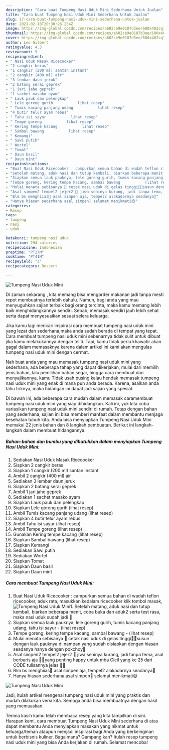```yaml
---
description: "Cara buat Tumpeng Nasi Uduk Mini Sederhana Untuk Jualan"
title: "Cara buat Tumpeng Nasi Uduk Mini Sederhana Untuk Jualan"
slug: 17-cara-buat-tumpeng-nasi-uduk-mini-sederhana-untuk-jualan
date: 2021-02-18T20:30:26.254Z
image: https://img-global.cpcdn.com/recipes/a602ce9e0187d3ee/680x482cq70/tumpeng-nasi-uduk-mini-foto-resep-utama.jpg
thumbnail: https://img-global.cpcdn.com/recipes/a602ce9e0187d3ee/680x482cq70/tumpeng-nasi-uduk-mini-foto-resep-utama.jpg
cover: https://img-global.cpcdn.com/recipes/a602ce9e0187d3ee/680x482cq70/tumpeng-nasi-uduk-mini-foto-resep-utama.jpg
author: Leo Gilbert
ratingvalue: 4.3
reviewcount: 9
recipeingredient:
- " Nasi Uduk Masak Ricecooker"
- "2 cangkir beras"
- "1 cangkir (200 ml) santan instant"
- "2 cangkir (400 ml) air"
- "3 lembar daun jeruk"
- "2 batang serai geprek"
- "1 jari jahe geprek"
- "1 sachet masako ayam"
- " Lauk pauk dan pelengkap"
- " Lele goreng gurih           lihat resep"
- " Tumis kacang panjang udang           lihat resep"
- "4 butir telur ayam rebus"
- " Tahu isi sayur           lihat resep"
- " Tempe goreng           lihat resep"
- " Kering tempe kacang           lihat resep"
- " Sambal bawang           lihat resep"
- " Kemangi"
- " Sawi putih"
- " Wortel"
- " Tomat"
- " Daun basil"
- " Daun mint"
recipeinstructions:
- "Buat Nasi Uduk Ricecooker : campurkan semua bahan di wadah teflon ricecooker, aduk rata, masukkan kedalam ricecooker klik tombol masak,"
- "Setelah matang, aduk nasi dan tutup kembali, biarkan beberapa menit, coba buka dan aduk2 serta test rasa, maka nasi uduk sudah jadi 🥰"
- "Siapkan semua lauk pauknya, lele goreng gurih, tumis kacang panjang udang, tahu isi sayur           (lihat resep)"
- "Tempe goreng, kering tempe kacang, sambal bawang           (lihat resep)"
- "Mulai menata sebisanya 🙏 cetak nasi uduk di gelas tinggi🤭😁susun dengan lauk pauknya di nampan yang sudah disiapkan dengan hiasan seadanya hanya dengan pokchoy🙏"
- "Asal simpen2 tempel2 jejer2 🙏 jiwa seninya kurang, jadi tanpa tema, asal berbaris aja 🤭🙏yang penting happy untuk mba Cicil yang ke 25 dari CODE tulisannya jelas 🙏🥰"
- "Blm bs menghiias🤭 asal simpen aja, tempel2 alakadarnya seadanya🙏"
- "Hanya hiasan sederhana asal simpen🙏 selamat menikmati😋"
categories:
- Resep
tags:
- tumpeng
- nasi
- uduk

katakunci: tumpeng nasi uduk 
nutrition: 294 calories
recipecuisine: Indonesian
preptime: "PT27M"
cooktime: "PT41M"
recipeyield: "3"
recipecategory: Dessert

---
```



![Tumpeng Nasi Uduk Mini](https://img-global.cpcdn.com/recipes/a602ce9e0187d3ee/680x482cq70/tumpeng-nasi-uduk-mini-foto-resep-utama.jpg)

Di zaman  sekarang , kita memang bisa mengorder makanan jadi tanpa mesti repot membuatnya terlebih dahulu. Namun, bagi anda yang mau menyuguhkan sajian terbaik bagi orang tercinta, maka kamu memang lebih baik menghidangkannya sendiri. Sebab, memasak sendiri jauh lebih sehat serta dapat menyesuaikan sesuai selera keluarga.

Jika kamu lagi mencari inspirasi cara membuat tumpeng nasi uduk mini yang lezat dan sederhana,maka anda sudah berada di tempat yang tepat. Cara membuat tumpeng nasi uduk mini  sebenarnya tidak sulit untuk dibuat jika kamu melakukannya dengan teliti. Tapi, kamu tidak perlu khawatir akan gagal dalam memasaknya 
karena dalam artikel ini kami akan mengulas tumpeng nasi uduk mini dengan cermat.  



Nah buat anda yang mau memasak tumpeng nasi uduk mini yang sederhana, ada beberapa tahap yang dapat dikerjakan, mulai dari memilih jenis bahan, lalu pemilihan bahan segar, hingga cara membuat dan menyajikannya. kamu Tidak usah pusing kalau hendak memasak tumpeng nasi uduk mini yang enak di mana pun anda berada. Karena, asalkan anda  tahu triknya, maka hidangan ini dapat jadi sajian yang spesial.

Di bawah ini, ada beberapa cara mudah dalam memasak caramembuat tumpeng nasi uduk mini yang siap dihidangkan. Kali ini, yuk kita coba variasikan tumpeng nasi uduk mini sendiri di rumah. Tetap dengan bahan yang sederhana, sajian ini bisa memberi manfaat dalam membantu menjaga kesehatan tubuh kita. Anda bisa menyiapkan Tumpeng Nasi Uduk Mini memakai 22 jenis bahan dan 8 langkah pembuatan. Berikut ini langkah-langkah dalam membuat hidangannya.

<!--inarticleads1-->

##### Bahan-bahan dan bumbu yang dibutuhkan dalam menyiapkan Tumpeng Nasi Uduk Mini:

1. Sediakan  Nasi Uduk Masak Ricecooker
1. Siapkan 2 cangkir beras
1. Siapkan 1 cangkir (200 ml) santan instant
1. Ambil 2 cangkir (400 ml) air
1. Sediakan 3 lembar daun jeruk
1. Siapkan 2 batang serai geprek
1. Ambil 1 jari jahe geprek
1. Sediakan 1 sachet masako ayam
1. Siapkan  Lauk pauk dan pelengkap
1. Siapkan  Lele goreng gurih           (lihat resep)
1. Ambil  Tumis kacang panjang udang           (lihat resep)
1. Siapkan 4 butir telur ayam rebus
1. Ambil  Tahu isi sayur           (lihat resep)
1. Ambil  Tempe goreng           (lihat resep)
1. Gunakan  Kering tempe kacang           (lihat resep)
1. Siapkan  Sambal bawang           (lihat resep)
1. Siapkan  Kemangi
1. Sediakan  Sawi putih
1. Sediakan  Wortel
1. Siapkan  Tomat
1. Siapkan  Daun basil
1. Siapkan  Daun mint




<!--inarticleads2-->

##### Cara membuat Tumpeng Nasi Uduk Mini:

1. Buat Nasi Uduk Ricecooker : campurkan semua bahan di wadah teflon ricecooker, aduk rata, masukkan kedalam ricecooker klik tombol masak,
<img src="//assets-global.cpcdn.com/assets/icons/button_play-2c75c40dde080a61004c1f40b05d8f140eaff45d7e9e6481dc71c63d2e7c4909.png" alt="Tumpeng Nasi Uduk Mini">1. Setelah matang, aduk nasi dan tutup kembali, biarkan beberapa menit, coba buka dan aduk2 serta test rasa, maka nasi uduk sudah jadi 🥰
1. Siapkan semua lauk pauknya, lele goreng gurih, tumis kacang panjang udang, tahu isi sayur -           (lihat resep)
1. Tempe goreng, kering tempe kacang, sambal bawang -           (lihat resep)
1. Mulai menata sebisanya 🙏 cetak nasi uduk di gelas tinggi🤭😁susun dengan lauk pauknya di nampan yang sudah disiapkan dengan hiasan seadanya hanya dengan pokchoy🙏
1. Asal simpen2 tempel2 jejer2 🙏 jiwa seninya kurang, jadi tanpa tema, asal berbaris aja 🤭🙏yang penting happy untuk mba Cicil yang ke 25 dari CODE tulisannya jelas 🙏🥰
1. Blm bs menghiias🤭 asal simpen aja, tempel2 alakadarnya seadanya🙏
1. Hanya hiasan sederhana asal simpen🙏 selamat menikmati😋
<img src="//assets-global.cpcdn.com/assets/icons/button_play-2c75c40dde080a61004c1f40b05d8f140eaff45d7e9e6481dc71c63d2e7c4909.png" alt="Tumpeng Nasi Uduk Mini">



Jadi, itulah artikel mengenai  tumpeng nasi uduk mini  yang praktis dan mudah dilakukan versi kita. Semoga anda bisa membuatnya dengan hasil yang memuaskan. 

Terima kasih kamu telah membaca resep yang kita tampilkan di sini. Harapan kami, cara membuat  Tumpeng Nasi Uduk Mini sederhana di atas dapat membantu Anda menyiapkan masakan yang nikmat untuk keluarga/teman ataupun menjadi inspirasi bagi Anda yang berkeinginan untuk berbisnis kuliner. Bagaimana? Gampang kan? Itulah resep tumpeng nasi uduk mini yang bisa Anda kerjakan di rumah. Selamat mencoba!

